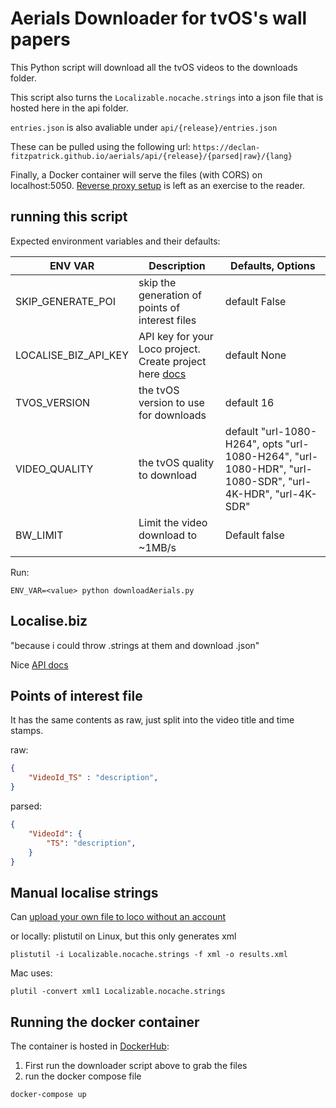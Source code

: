 # Aerials Downloader for tvOS's wall papers

This Python script will download all the tvOS videos to the downloads folder.

This script also turns the `Localizable.nocache.strings` into a json file that is hosted here in the api folder. 

`entries.json` is also avaliable under `api/{release}/entries.json`

These can be pulled using the following url: 
`https://declan-fitzpatrick.github.io/aerials/api/{release}/{parsed|raw}/{lang}`

Finally, a Docker container will serve the files (with CORS) on localhost:5050. [Reverse proxy setup](https://hub.docker.com/r/flashspys/nginx-static/) is left as an exercise to the reader.

## running this script

Expected environment variables and their defaults: 

| ENV VAR | Description | Defaults, Options |
|---------|-------------|-------------------|
SKIP_GENERATE_POI | skip the generation of points of interest files | default False
LOCALISE_BIZ_API_KEY | API key for your Loco project. Create project here [docs](https://localise.biz/api) | default None
TVOS_VERSION | the tvOS version to use for downloads | default 16
VIDEO_QUALITY | the tvOS quality to download | default "url-1080-H264", opts "url-1080-H264", "url-1080-HDR", "url-1080-SDR", "url-4K-HDR", "url-4K-SDR" 
BW_LIMIT | Limit the video download to ~1MB/s | Default false


Run: 
```shell
ENV_VAR=<value> python downloadAerials.py
```

## Localise.biz
"because i could throw .strings at them and download .json"
 

Nice [API docs](https://localise.biz/api/docs)

## Points of interest file
It has the same contents as raw, just split into the video title and time stamps. 

raw: 
```json
{
    "VideoId_TS" : "description", 
}
```

parsed: 
```json
{
    "VideoId": {
        "TS": "description",
    }
}
```

## Manual localise strings

Can [upload your own file to loco without an account](https://localise.biz/free/converter/ios-to-android)

or locally: plistutil on Linux, but this only generates xml

```shell
plistutil -i Localizable.nocache.strings -f xml -o results.xml
```

Mac uses:
```shell
plutil -convert xml1 Localizable.nocache.strings
```

## Running the docker container
The container is hosted in [DockerHub](https://hub.docker.com/repository/docker/declanfitzpatrick/aerials): 
1. First run the downloader script above to grab the files
2. run the docker compose file

```shell
docker-compose up
```
